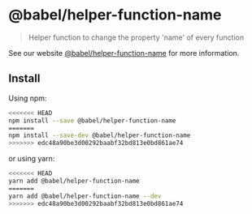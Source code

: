 # @babel/helper-function-name

> Helper function to change the property 'name' of every function

See our website [@babel/helper-function-name](https://babeljs.io/docs/en/babel-helper-function-name) for more information.

## Install

Using npm:

```sh
<<<<<<< HEAD
npm install --save @babel/helper-function-name
=======
npm install --save-dev @babel/helper-function-name
>>>>>>> edc48a90be3d00292baabf32bd813e0bd861ae74
```

or using yarn:

```sh
<<<<<<< HEAD
yarn add @babel/helper-function-name
=======
yarn add @babel/helper-function-name --dev
>>>>>>> edc48a90be3d00292baabf32bd813e0bd861ae74
```
